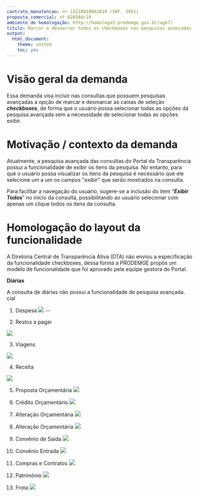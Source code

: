 ```yaml
---
contrato_manutencao: nº 15210010062019 (INF. 3951)
proposta_comercial: nº 626584/19
ambiente de homologação: http://homologa3.prodemge.gov.br/age7/
titulo: Marcar e desmarcar todos os checkboxes nas pesquisas avançadas
output:
  html_document:
    theme: united
    toc: yes
---
```


# Visão geral da demanda

Essa demanda visa incluir nas consultas que possuem pesquisas avançadas a opção de marcar e desmarcar as caixas de seleção ___checkboxes___, de forma que o usuário possa selecionar todas as opções da pesquisa avançada sem a necessidade de selecionar todas as opções exibir.

# Motivação / contexto da demanda

Atualmente, a pesquisa avançada das consultas do Portal da Transparência possui a funcionalidade de exibir os itens da pesquisa. No entanto, para que o usuário possa visualizar os itens da pesquisa é necessário que ele selecione um a um os campos "_exibir_" que serão mostrados na consulta.

Para facilitar a navegação do usuário, sugere-se a inclusão do item “___Exibir Todos___” no início da consulta, possibilitando ao usuário selecionar com apenas um clique todos os itens da consulta.

# Homologação do layout da funcionalidade

<div class="alert alert-warning">

A Diretoria Central de Transparência Ativa (DTA) não enviou a especificação da funcionalidade checkboxes, dessa forma a PRODEMGE propôs um modelo de funcionalidade que foi aprovado pela equipe gestora do Portal.
  </div>




  <div class="alert alert-success">


__Diárias__

  A consulta de diárias não possui a funcionalidade de pesquisa avançada. cial
        </div>


<div class="alert alert-success">

  1. Despesa
  ![](static/layout-despesa.png)
--

2. Restos a pagar

  ![](static/layout-restos-a-pagar.png)

3. Viagens

![](static/layout-viagens.png)

4. Receita

![](static/layout-receita.png)

5. Proposta Orçamentária
![](static/layout-proposta-orcamentaria.png)

6. Crédito Orçamentário
![](static/layout-credito.png)

7. Alteração Orçamentária
![](static/layout-alteracao.png)

8. Alteração Orçamentária
![](static/layout-obras.png)

9. Convênio de Saída
![](static/layout-convenio-saida.png)

10. Convênio Entrada
![](static/layout-convenio-entrada.png)

11. Compras e Contratos
![](static/layout-compras.png)

12. Patrimônio
![](static/layout-patrimonio.png)

13. Frota
![](static/layout-frota.png)

  </div>
